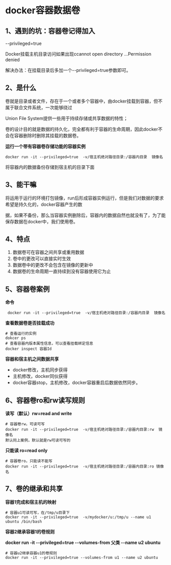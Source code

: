 # docker容器数据卷

## 1、遇到的坑：容器卷记得加入

--privileged=true

Docker挂载主机目录访问如果出现ccannot open directory ...Permission denied

解决办法：在挂载目录后多加一个--privileged=true参数即可。

## 2、是什么

卷就是目录或者文件，存在于一个或者多个容器中，由docker挂载到容器，但不属于联合文件系统，一次能够绕过

Union File System提供一些用于持续存储或共享数据的特性；

卷的设计目的就是数据的持久化，完全都有利于容器的生命周期，因此docker不会在容器删除时删除其挂载的数据卷。

**运行一个带有容器卷存储功能的容器实例**

```
docker run -it --privileged=true  -v/宿主机绝对路径目录:/容器内目录  镜像名
```

将容器内的数据备份存储到宿主机的目录下面

## 3、能干嘛

将运用于运行的环境打包镜像，run后形成容器实例运行，但是我们对数据的要求希望是持久化的，docker容器产生的数

据，如果不备份，那么当容器实例删除后，容器内的数据自然也就没有了，为了能保存数据在docker中，我们使用卷。

## 4、特点

1. 数据卷可在容器之间共享或重用数据
2. 卷中的更改可以直接实时生效
3. 数据卷中的更改不会包含在镜像的更新中
4. 数据卷的生命周期一直持续到没有容器使用它为止

## 5、容器卷案例

**命令**

```
 docker run -it --privileged=true  -v/宿主机绝对路径目录:/容器内目录  镜像名
```

**查看数据卷是否挂载成功**

```
# 查看运行的实例
dokcer ps
# 查看容器内版本属性信息，可以查看挂载绑定信息
docker inspect 容器Id
```

**容器和宿主机之间数据共享**

- docker修改，主机同步获得
- 主机修改，docker同伙获得
- docker容器stop，主机修改，docker容器重启后数据依然同步。

## 6、容器卷ro和rw读写规则

**读写（默认）rw=read and write**

```
# 容器卷rw，可读可写
docker run -it --privileged=true  -v/宿主机绝对路径目录:/容器内目录:rw  镜像名
默认同上案例，默认就是rw可读可写的
```

**只能读 ro=read only**

```
# 容器卷ro，只能读不能写
docker run -it --privileged=true  -v/宿主机绝对路径目录:/容器内目录:ro 镜像名
```

## 7、卷的继承和共享

**容器1完成和宿主机的映射**

```
# 容器u1可读可写，在/tmp/u目录下
docker run -it --privileged=true  -v/mydocker/u:/tmp/u --name u1 ubuntu /bin/bash
```

**容器2继承容器1的卷规则**

**docker run -it --privileged=true --volumes-from 父类 --name u2 ubuntu**

```
# 容器u2继承容器u1的卷规则
docker run -it --privileged=true --volumes-from u1 --name u2 ubuntu
```

